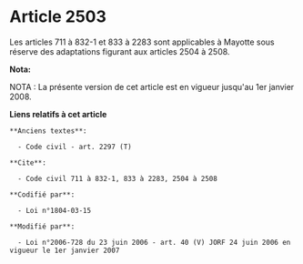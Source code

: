 # Article 2503

Les articles 711 à 832-1 et 833 à 2283 sont applicables à Mayotte sous réserve des adaptations figurant aux articles 2504 à
2508.

**Nota:**

NOTA : La présente version de cet article est en vigueur jusqu'au 1er janvier 2008.

**Liens relatifs à cet article**

	**Anciens textes**:

	  - Code civil - art. 2297 (T)

	**Cite**:

	  - Code civil 711 à 832-1, 833 à 2283, 2504 à 2508

	**Codifié par**:

	  - Loi n°1804-03-15

	**Modifié par**:

	  - Loi n°2006-728 du 23 juin 2006 - art. 40 (V) JORF 24 juin 2006 en vigueur le 1er janvier 2007
